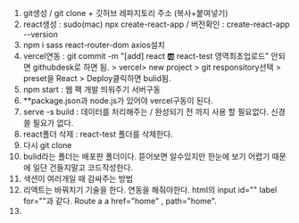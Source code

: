 1. git생성 / git clone + 깃허브 레파지토리 주소 (복사+붙여넣기)
2. react생성 : sudo(mac) npx create-react-app / 버전확인 : create-react-app --version
3. npm i sass react-router-dom axios설치
4. vercel연동 : git commit -m "[add] react :ab: react-test 영역최초업로드" 안되면 githubdesk로 하면 됨. >  vercel> new project > git responsitory선택 > preset을 React > Deploy클릭하면 bulid됨.
5. npm start : 웹 팩 개발 띄워주기 서버구동
6. **package.json과 node.js가 있어야 vercel구동이 된다.
7. serve -s build : 데이터를 처리해주는 / 완성되기 전 까지 사용 할 필요없다.  신경쓸 필요가 없다.
8. react폴더 삭제 : react-test 폴더를 삭제한다.
9. 다시 git clone
10. bulid라는 폴더는 배포판 폴더이다. 뜯어보면 알수있지만 한눈에 보기 어렵기 때문에 일단 건들지말고 코드작성한다.
11. <fragment>색션이 여러개일 때 감싸주는 방법</fragment>
12. 리액트는 바꿔치기 기술을 한다. 연동을 해줘야한다. html의 input id="" label for=""과 같다. Route a a href="home" , path="home".
13. 